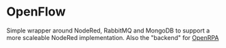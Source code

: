 # OpenFlow
Simple wrapper around NodeRed, RabbitMQ and MongoDB to support a more scaleable NodeRed implementation.
Also the "backend" for [OpenRPA](https://github.com/skadefro/OpenRPA)
